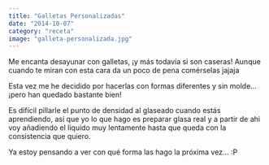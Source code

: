 ```yaml
---
title: "Galletas Personalizadas"
date: "2014-10-07"
category: "receta"
image: "galleta-personalizada.jpg"
---
```


Me encanta desayunar con galletas, ¡y más todavía si son caseras! Aunque cuando te miran con esta cara da un poco de pena comérselas jajaja

Esta vez me he decidido por hacerlas con formas diferentes y sin molde... ¡pero han quedado bastante bien!

Es difícil pillarle el punto de densidad al glaseado cuando estás aprendiendo, así que yo lo que hago es preparar glasa real y a partir de ahi voy añadiendo el líquido muy lentamente hasta que queda con la consistencia que quiero.

Ya estoy pensando a ver con qué forma las hago la próxima vez... :P
